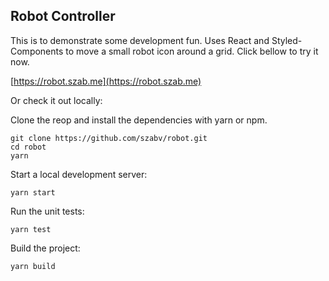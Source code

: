 ## Robot Controller

This is to demonstrate some development fun. 
Uses React and Styled-Components to move a small robot icon around a grid. 
Click bellow to try it now. 

[https://robot.szab.me](https://robot.szab.me)


Or check it out locally:

Clone the reop and install the dependencies with yarn or npm. 
```
git clone https://github.com/szabv/robot.git
cd robot
yarn
```

Start a local development server: 
```
yarn start
```



Run the unit tests: 
```
yarn test
```

Build the project: 
```
yarn build
```